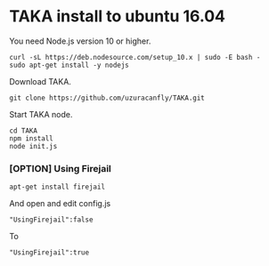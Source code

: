 TAKA install to ubuntu 16.04
====

You need Node.js version 10 or higher.

	curl -sL https://deb.nodesource.com/setup_10.x | sudo -E bash -
	sudo apt-get install -y nodejs

Download TAKA.

	git clone https://github.com/uzuracanfly/TAKA.git

Start TAKA node.

	cd TAKA
	npm install
	node init.js

### [OPTION] Using Firejail

	apt-get install firejail

And open and edit config.js

	"UsingFirejail":false

To

	"UsingFirejail":true